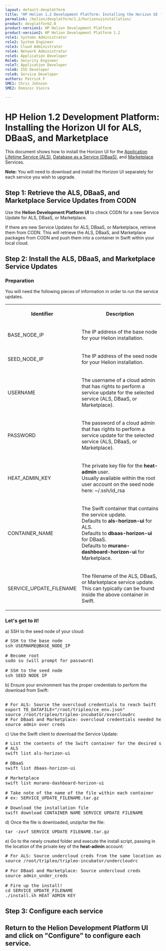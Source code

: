 ```yaml
---
layout: default-devplatform
title: "HP Helion 1.2 Development Platform: Installing the Horizon UI for ALS, DBaaS, and Marketplace"
permalink: /helion/devplatform/1.2/horizonuiinstallation/
product: devplatform2.0
product-version1: HP Helion Development Platform
product-version2: HP Helion Development Platform 1.2
role1: Systems Administrator 
role2: System Engineer
role3: Cloud Administrator
role4: Network Administrator
role5: Application Developer
Role6: Security Engineer
role7: Application Developer 
role8: ISV Developer
role9: Service Developer
authors: Patrick F
SME1: Chris Johnson
SME2: Dominic Vieira

---
```

<!--PUBLISHED-->



# HP Helion 1.2 Development Platform: Installing the Horizon UI for ALS, DBaaS, and Marketplace

This document shows how to install the Horizon UI for the [Application Lifetime Service (ALS)](/helion/devplatform/1.2/als/), [Database as a Service (DBaaS)](/helion/devplatform/1.2/databaseservice/), and [Marketplace](/helion/devplatform/1.2/marketplace/) Services.

**Note:** You will need to download and install the Horizon UI separately for each service you wish to upgrade.
 
## Step 1: Retrieve the ALS, DBaaS, and Marketplace Service Updates from CODN

Use the **Helion Development Platform UI** to check CODN for a new Service Update for ALS, DBaaS, or Marketplace.

If there are new Service Updates for ALS, DBaaS, or Marketplace, retrieve them from CODN. This will retrieve the ALS, DBaaS, and Marketplace packages from CODN and push them into a container in Swift within your local cloud.

## Step 2: Install the ALS, DBaaS, and Marketplace Service Updates

### Preparation

You will need the following pieces of information in order to run the service updates.

<table width="100%">
  <tr><th><p>Identifier</p></th><th><p>Description</p></th></tr>
  <tr><td><p>BASE_NODE_IP</p></td><td><p>The IP address of the base node for your Helion installation.</p></td></tr>
  <tr><td><p>SEED_NODE_IP</p></td><td><p>The IP address of the seed node for your Helion installation.</p></td></tr>
  <tr><td><p>USERNAME</p></td><td><p>The username of a cloud admin that has rights to perform a service update for the selected service (ALS, DBaaS, or Marketplace).</p></td></tr>
  <tr><td><p>PASSWORD</p></td><td><p>The password of a cloud admin that has rights to perform a service update for the selected service (ALS, DBaaS, or Marketplace).</p></td></tr>
  <tr><td><p>HEAT_ADMIN_KEY</p></td><td><p>The private key file for the <strong>heat-admin</strong> user. <br />
Usually available within the root user account on the seed node here: ~/.ssh/id_rsa</p></td></tr>
  <tr><td><p>CONTAINER_NAME</p></td><td><p>The Swift container that contains the service update. <br />
Defaults to <strong>als-horizon-ui</strong> for ALS. <br />
Defaults to <strong>dbaas-horizon-ui</strong> for DBaaS. <br />
Defaults to <strong>murano-dashboard-horizon-ui</strong> for Marketplace.</p></td></tr>
  <tr><td><p>SERVICE_UPDATE_FILENAME</p></td><td><p>The filename of the ALS, DBaaS, or Marketplace service update. <br />
This can typically can be found inside the above container in Swift.</p></td></tr>
</table>

### Let's get to it!

a) SSH to the seed node of your cloud:

<pre>
# SSH to the base node 
ssh USERNAME@BASE_NODE_IP

# Become root
sudo su (will prompt for password)

# SSH to the seed node 
ssh SEED_NODE_IP
</pre>

b) Ensure your environment has the proper credentials to perform the download from Swift:

<pre>

# For ALS: Source the overcloud credentials to reach Swift 
export TE_DATAFILE="/root/tripleo/ce_env.json"
source /root/tripleo/tripleo-incubator/overcloudrc
# For DBaaS and Marketplace: overcloud credentials needed here 
source admin_over_creds
</pre>

c) Use the Swift client to download the Service Update:

<pre>
# List the contents of the Swift container for the desired service update
# ALS
swift list als-horizon-ui

# DBaaS
swift list dbaas-horizon-ui

# Marketplace
swift list murano-dashboard-horizon-ui

# Take note of the name of the file within each container 
# ex: SERVICE_UPDATE_FILENAME.tar.gz 

# Download the installation file 
swift download CONTAINER_NAME SERVICE_UPDATE_FILENAME 
</pre>

d) Once the file is downloaded, unzip/tar the file:

<pre>
tar -zxvf SERVICE_UPDATE_FILENAME.tar.gz
</pre>

e) Go to the newly created folder and execute the install script, passing in the location of the private key of the <strong>heat-admin</strong> account:

<pre>
# For ALS: Source undercloud creds from the same location as the overcloudrc
source /root/tripleo/tripleo-incubator/undercloudrc

# For DBaaS and Marketplace: Source undercloud creds 
source admin_under_creds 

# Fire up the install!
cd SERVICE_UPDATE_FILENAME 
./install.sh HEAT_ADMIN_KEY 
</pre>

## Step 3: Configure each service

Return to the **Helion Development Platform UI** and click on "Configure" to configure each service.
 ----


